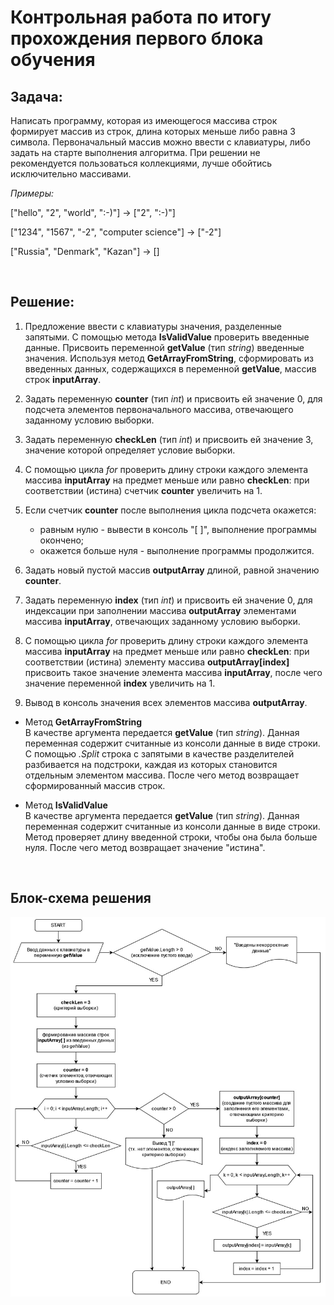 # Контрольная работа по итогу прохождения первого блока обучения

## Задача:
Написать программу, которая из имеющегося массива строк формирует массив из строк, длина которых меньше либо равна 3 символа. Первоначальный массив можно ввести с клавиатуры, либо задать на старте выполнения алгоритма. При решении не рекомендуется пользоваться коллекциями, лучше обойтись исключительно массивами.

*Примеры:*

["hello", "2", "world", ":-)"] -> ["2", ":-)"]

["1234", "1567", "-2", "computer science"] -> ["-2"]

["Russia", "Denmark", "Kazan"] -> []

<br>

## Решение:

1. Предложение ввести с клавиатуры значения, разделенные запятыми. С помощью метода **IsValidValue** проверить введенные данные.
Присвоить переменной **getValue** (тип _string_) введенные значения. 
Используя метод **GetArrayFromString**, сформировать из введенных данных, содержащихся в переменной **getValue**, массив строк **inputArray**.

2. Задать переменную **counter** (тип _int_) и присвоить ей значение 0, для подсчета элементов первоначального массива, отвечающего заданному условию выборки.

3. Задать переменную **checkLen** (тип _int_) и присвоить ей значение 3, значение которой определяет условие выборки.

4. С помощью цикла _for_ проверить длину строки каждого элемента массива **inputArray** на предмет меньше или равно **checkLen**: при соответствии (истина) счетчик **counter** увеличить на 1.

5. Если счетчик **counter** после выполнения цикла подсчета окажется:
    * равным нулю - вывести в консоль "[ ]", выполнение программы окончено;
    * окажется больше нуля - выполнение программы продолжится.

6. Задать новый пустой массив **outputArray** длиной, равной значению **counter**.

7. Задать переменную **index** (тип _int_) и присвоить ей значение 0, для индексации при заполнении массива **outputArray** элементами массива **inputArray**, отвечающих заданному условию выборки.

8. С помощью цикла _for_ проверить длину строки каждого элемента массива **inputArray** на предмет меньше или равно **checkLen**: при соответствии (истина) элементу массива **outputArray[index]** присвоить такое значение элемента массива **inputArray**, после чего значение переменной **index** увеличить на 1.

9. Вывод в консоль значения всех элементов массива **outputArray**.

* Метод **GetArrayFromString** <br>
В качестве аргумента передается **getValue** (тип _string_). Данная переменная содержит считанные из консоли данные в виде строки. С помощью _.Split_ строка с запятыми в качестве разделителей разбивается на подстроки, каждая из которых становится отдельным элементом массива. После чего метод возвращает сформированный массив строк.

* Метод **IsValidValue** <br>
В качестве аргумента передается **getValue** (тип _string_). Данная переменная содержит считанные из консоли данные в виде строки. Метод проверяет длину введенной строки, чтобы она была больше нуля. После чего метод возвращает значение "истина".

<br>

## Блок-схема решения

![flowchart](./flowchart.jpg)